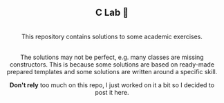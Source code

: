 <div  align="center">
<h2>C Lab 🧪</h2>
<p  style="white-space: pre-line;">
This repository contains solutions to some academic exercises.

The solutions may not be perfect, e.g. many classes are missing constructors. This is because some solutions are based on ready-made prepared templates and some solutions are written around a specific skill.

<b>Don't rely</b> too much on this repo, I just worked on it a bit so I decided to post it here.
</p>
</div>
